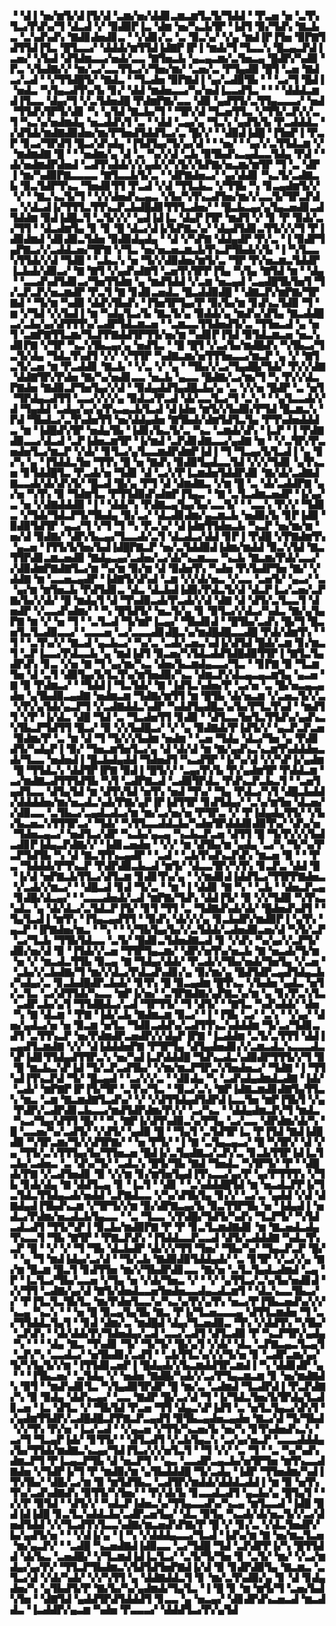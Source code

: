 ▝▝▟▐▝▅▞▆▜▞▟▐▜▞▟▝▃▆▞▅▞▟▟▊▃▆▃▆▜▃▜▞▜▟▟▝▝▛▃▅▝▅▝▃▜▚▜▃▞▛▟▚▞▜▝▟▃▟▝▞▝▉▟▉▛▐▃▝▟▆▝▅▞▚▃▙▜▛▝▐▟▜▝▉▞▜▟▚▝▇▃▙▃▝▃▚▟▚▟▚▝▇▟▊▟▅▟▊▃▝▝▞▟▊▞▃▝▃▝▉▃▚▞▝▞▄▝▆▟▐▛▐▜▅▝▉▛▇▜▟▜▜▟▐▜▃▝█▜▃▃▞▝▟▟▟▞▆▜▜▟▐▟▇▛▐▛▐▝▆▟▞▜▝▜▃▃▚▝█▃▄▃▛▟▐▃▅▞▝▞▙▟▝▟▜▟▆▃▃▞▅▟▞▃▃▝▇▜▅▃▙▝▄▃▄▃▆▞▃▜▅▃▄▝█▟▛▞▚▟▉▝▛▃▝▞▙▟▇▞▞▝▆▞▃▞▃▃▜▜▃▞▞▜▅▞▆▞▝▃▅▞▃▝▛▜▄▟▉▝█▜▝▃▅▝▇▟▃▞▃▟▝▝▞▜▜▟█▜▞▝▇▟▃▝▝▜▃▟▅▝▉▛▇▟▐▝▄▞▃▟▉▜▙▝▝▝▃▞▜▝█▟▐▝▅▟▃▝▚▜▄▃▟▜▚▞▙▝▊▞▝▟▟▝▆▟▅▃▃▞▚▞▅▟▐▃▃▟▜▃▝▝▝▝▟▟▟▃▆▟▐▜▃▃▝▟▄▞▜▝▞▃▜▟▅▟█▝▛▟▆▛▇▞▃▃▝▟▉▝▄▟▜▜▞▃▜▜▄▃▃▃▞▝▅▟▝▜▜▟▚▜▛▜▞▟▊▝▚▝▄▜▟▝▇▃▙▞▜▝▝▜▛▞▟▝▜▃▅▜▜▃▝▞▜▜▞▃▛▞▞▃▜▝▚▃▚▞▅▟▆▟▄▝▅▃▟▟▚▜▝▃▝▝▟▟▝▃▄▞▄▝▜▃▚▝▄▟▜▞▙▝▛▃▟▟▟▃▝▞▟▜▟▞▆▟▇▟▉▟▅▞▆▞▛▜▅▟▜▟▟▜▃▞▃▝█▞▞▝▝▟▉▟▐▟█▝▐▜▅▛▐▝▛▃▛▝▊▃▞▜▛▟▜▝█▃▞▟▚▟▄▝▐▜▟▜▄▞▜▞▄▞▟▝▝▝▅▞▝▝▄▞▞▃▜▜▟▃▆▝▞▝▆▟▆▟▇▝█▝▝▝▅▟▆▞▄▝▟▝▃▝▚▞▞▟▝▃▙▝▉▜▙▟▚▃▄▟▃▃▜▟▄▝▛▟▝▝▟▞▅▟▆▟▛▟▅▟▝▃▟▜▚▟▟▞▞▞▄▟▞▞▚▜▞▞▙▛▇▞▅▃▆▞▆▜▛▝▜▝▃▝▟▛▐▝▆▞▚▟▉▛▇▃▃▃▃▝▇▜▃▃▙▜▞▃▝▝▟▛▇▟▅▃▞▝▄▞▟▟▊▝▚▃▜▞▃▟▇▃▙▝▉▃▜▟▛▜▚▃▝▜▅▟▊▜▜▝▛▃▟▝▞▟▝▜▜▃▙▃▝▞▜▜▙▝▚▝▊▃▄▟▆▜▞▞▝▞▝▝▇▃▚▃▜▞▜▝▝▞▞▟▅▟▚▃▄▃▝▞▙▞▚▜▚▃▟▜▅▞▆▞▞▃▃▜▞▜▛▃▛▟▃▝▞▟▃▟▐▞▜▜▜▃▜▜▚▃▛▃▙▟█▟▊▜▜▜▃▟▅▞▝▝█▃▙▃▄▞▄▜▄▃▅▟▊▃▟▜▟▟▆▝▉▟▐▟█▃▜▝▃▜▞▞▞▝▄▟▐▟▐▃▝▟▄▛▐▜▛▝▆▟▜▝▞▝▊▝▛▝▉▟▞▃▞▜▜▝▝▟▃▟▆▜▄▝▊▝▊▝█▝▟▃▞▟▐▞▙▛▇▃▚▞▝▟▄▟▜▟▊▃▜▜▞▞▞▜▝▛▐▟▉▟▆▟▝▟▊▟▉▃▜▟▅▝▉▟▉▟▄▟▄▝▝▟▝▞▚▛▇▝▟▟▄▟▛▝▛▞▃▝▐▝▉▟▛▜▄▛▇▃▞▞▃▟▟▃▅▞▜▛▇▝▞▜▃▝▅▞▅▃▅▃▆▃▙▜▚▃▛▜▙▟▞▞▙▝▐▝▚▜▃▃▚▜▜▟▞▞▟▝▜▟█▝▝▃▙▃▚▝▅▝▜▞▞▟▉▟▅▞▆▜▞▃▝▜▛▝▛▞▅▃▆▃▜▟▟▛▐▃▙▟▞▟▉▃▞▝▇▝▇▜▝▞▄▟▚▟▇▜▝▃▅▜▚▜▛▛▐▜▄▝▚▜▄▝▇▜▟▝▆▝▝▟▄▝▝▃▃▟▚▟▜▟▊▃▞▜▅▜▜▟▆▝▄▝▆▟▜▟▟▝▞▃▆▝▅▃▄▟▝▃▄▟█▜▙▜▅▜▝▜▞▃▛▃▛▞▅▃▆▟▛▝▛▃▜▝▇▝▊▟▊▃▅▟▃▝█▃▟▟▉▟█▝▝▟▇▃▛▞▆▛▇▞▜▛▇▟▝▝▜▞▆▝▚▟▉▝▟▟▚▜▙▟▚▝▐▜▅▜▛▜▄▞▛▝▉▞▙▞▆▝▊▟▚▃▜▟▉▝▜▝▆▝▞▜▟▝▞▞▙▟▐▝▆▝▚▟▄▜▃▞▙▝▇▃▜▞▄▝▉▟▟▞▄▝▆▟▚▞▟▜▄▝▇▃▟▟█▃▞▃▙▞▄▞▟▜▜▜▚▞▃▟▛▜▟▃▆▃▅▝▝▃▆▃▃▜▜▟▅▟▜▞▃▝▜▜▅▃▟▝▄▝▅▜▝▃▆▛▇▜▜▃▆▞▜▃▛▛▇▟▟▜▛▜▜▞▅▞▆▝▚▟▊▛▐▜▟▝▉▜▟▃▆▃▅▝▅▃▚▟▊▛▇▝▞▜▛▝▚▃▚▜▙▃▄▞▄▝▅▟▜▃▝▝█▝█▜▝▞▃▞▙▞▆▟█▟▚▝▚▜▙▃▞▜▃▜▞▟▄▝▜▟▃▜▚▟▜▝▞▞▝▞▜▜▛▝▚▟▇▃▆▞▅▜▜▜▅▃▃▞▆▃▛▝▄▝▞▝▇▜▃▜▞▃▅▝▆▝▛▃▟▟▊▝▇▃▙▝▝▞▃▝▞▝▄▝▝▜▙▞▞▃▞▜▄▟█▞▜▟▞▝▛▞▞▟▇▝▟▟▇▜▛▞▛▟▅▝▇▞▚▞▅▟▊▃▃▝▅▃▙▝▄▃▃▝█▟▇▞▃▞▆▞▜▝▚▝▛▞▞▟▃▛▇▟▅▝▇▟▉▃▛▜▅▜▄▞▞▟▝▝▉▟▄▟▟▜▄▟█▃▙▞▄▝▃▝▞▞▅▝█▟▛▝▃▝▅▜▝▜▛▟▄▃▟▜▜▝▃▃▞▞▞▞▄▝▉▟▃▞▛▃▟▝▟▞▃▃▜▃▞▜▝▃▚▝▝▝▄▜▃▃▟▞▞▟▝▜▄▟▟▝▃▟▄▞▄▞▄▜▚▃▄▃▙▜▃▟▝▟▐▟▅▝▆▜▞▞▙▟▉▞▛▜▟▝█▃▆▃▚▝▛▟▝▜▙▟▃▞▃▜▚▟▅▜▜▝▅▞▟▟▄▟▅▝▇▜▙▟▞▟▆▜▟▜▃▜▄▝▛▜▚▟▅▟▟▟▃▝▆▝▐▟█▟▚▜▛▝▅▟▄▜▙▝▐▟▊▞▙▃▜▞▃▝▚▃▝▃▆▟▞▟▚▝▐▃▛▝▐▝▛▟▇▟▉▃▃▞▟▃▟▝▃▛▐▟▅▃▆▜▛▝▐▞▆▟▝▃▛▟▊▟▇▃▃▞▄▟▇▝▆▝▝▞▃▜▛▞▛▃▅▟▅▜▃▞▆▃▛▝▞▟▞▝▊▜▃▞▄▜▃▃▆▟▛▟▆▛▐▟▐▝▜▝▜▃▄▞▙▜▃▟▐▝▄▝▊▞▚▝▄▝▐▜▟▟▃▜▅▝▜▜▚▝█▝▅▝▇▟▚▝▉▟▉▜▄▟▃▃▜▟▝▞▞▞▜▟▊▝▄▜▚▃▅▝▊▜▟▟█▜▃▝▛▃▟▞▅▝▜▟▊▝▟▝▃▞▞▛▐▃▆▟▅▜▟▟▛▟▊▝▇▞▟▞▃▟▇▟▇▃▃▟▞▟▞▟▚▜▞▝█▃▟▝█▞▄▝▛▜▝▟▝▟▆▟▇▃▝▞▆▝█▝▃▝▟▞▃▟▟▛▇▝▄▞▅▝▚▜▚▝▉▝▜▟▆▜▃▝▛▜▜▟▉▟▚▟▆▛▐▜▄▃▝▝▇▝▃▜▃▟▆▃▅▟▛▝▐▞▄▞▃▝▅▝▞▟▇▟▟▟▉▝▐▝▝▟▟▞▚▝▛▟▇▃▄▜▄▞▙▞▃▃▜▞▝▝▃▃▚▝▛▞▞▝▜▟▊▃▝▞▜▟▞▜▟▃▛▜▞▜▙▟▄▝▉▞▃▞▝▟▃▟▊▟▆▞▄▃▆▃▙▝▅▟▉▞▙▝▊▛▐▟▉▝▉▟▉▜▟▜▛▝▄▃▞▜▝▞▜▝▜▝▚▝▛▃▚▞▝▟▐▟▆▜▜▟▅▃▙▝▚▃▛▝▅▞▆▞▆▝▅▞▟▝▉▟▇▞▝▟▛▞▙▃▄▞▜▃▃▟▞▃▜▝▟▃▟▃▞▟▟▝▊▛▐▝▛▟█▝▞▛▇▟▆▜▚▝▄▃▅▝▐▜▜▞▙▜▅▞▙▟▐▟█▛▇▃▛▝▅▞▃▜▟▟▉▟▐▟▆▞▆▟▟▝▉▃▚▜▟▝▇▃▜▜▛▟▊▃▆▃▅▟▉▝▇▟▄▃▄▞▃▟▅▞▃▞▟▞▚▃▆▃▃▝▚▃▙▝▇▃▆▞▛▟▞▃▃▞▞▟▉▟▆▛▇▟▇▜▃▞▆▝▚▞▆▝▉▞▆▝▟▝▉▟▅▜▚▝▚▟▅▝▛▞▙▟▛▜▅▝▇▞▝▞▟▟▇▝▆▝▃▃▅▃▄▟▛▝▐▟▇▜▞▟▚▟▝▃▆▝▞▞▟▞▅▃▝▞▃▃▝▃▅▜▞▝▄▃▞▝▃▝▄▞▆▝▆▜▅▃▙▝▛▟▜▟▊▃▝▟▃▝▟▃▙▟▐▟▉▞▛▟▃▜▞▟▝▟▃▛▐▃▞▃▅▞▃▛▇▞▙▞▞▟▞▝█▝▆▟▄▜▝▟▝▜▚▟▉▃▟▞▛▃▟▞▞▟▝▟▇▝▟▝▟▜▞▃▜▃▃▜▝▟▅▟▛▝▞▃▃▟▚▟▆▞▝▝▚▝█▜▟▜▞▝▅▃▜▞▄▝▊▝▉▜▃▞▞▟▃▞▚▟▃▝▇▞▄▜▄▛▇▝▆▝▞▝▅▝▜▝▝▃▜▃▟▝▜▞▆▛▐▃▄▞▝▜▙▟▊▟▝▝█▜▙▞▃▟▚▝█▞▜▝█▃▅▜▃▜▃▟▉▃▃▞▝▃▃▃▅▝▃▞▃▃▃▟▊▟█▃▚▞▆▟█▟█▃▃▟█▝▛▟▞▟▆▜▚▝▝▜▝▝▃▜▚▞▞▝▇▃▟▝▄▃▙▃▞▝▚▞▃▝▃▟▞▃▅▃▚▟▐▞▟▜▟▝█▟▞▃▆▝▊▞▆▃▜▝▃▛▐▃▃▞▛▟▃▃▙▝▄▝▆▟▐▟▜▝▉▃▅▞▚▜▟▃▟▟▜▟█▟▉▜▜▛▐▝▇▜▃▜▄▟▛▟▚▝▊▃▝▞▅▝▇▝▜▝▄▞▆▞▚▃▝▟▅▞▙▃▆▟▄▃▃▞▜▃▝▝▊▛▇▝▉▝▜▃▆▜▅▝▟▝▃▜▝▟▉▜▄▞▙▜▃▜▚▞▆▜▅▟▉▞▚▃▝▟▆▃▛▞▟▃▄▃▄▃▆▜▄▝▄▃▅▝▇▝▉▝▛▟▆▃▞▝▝▜▟▟▐▝▜▃▜▟▞▝▇▝▐▟▜▃▚▟▅▞▛▝▃▞▅▝▃▝█▞▅▃▄▃▄▟▅▝▄▜▙▟▉▃▄▟▇▝▅▟▆▃▆▝▜▟▇▞▆▜▜▝▆▝█▜▙▝▟▞▅▃▆▝▞▃▅▃▜▞▞▃▝▞▛▞▄▜▟▞▄▃▛▜▝▞▃▟▇▟▟▃▚▟▛▝▚▟▟▜▄▟█▃▚▞▙▞▛▜▃▜▚▟▝▝▆▟▜▜▝▞▛▝▐▞▟▃▝▟█▝▜▟▝▃▝▜▃▟▅▜▜▝▊▟▉▝▝▟▜▃▃▜▅▜▃▜▜▟▚▞▄▟▚▃▚▜▙▃▛▜▟▜▜▝█▃▞▝▉▝▞▞▙▟█▃▞▝▞▝▄▝▉▟▇▟▞▛▐▟▜▞▞▝▄▃▛▃▛▃▅▝▉▟▆▞▛▝▃▝▆▝▟▝▜▝▜▞▞▞▙▟▆▝▅▟▆▝▝▃▅▝▜▟▄▝▟▃▞▜▅▝▄▝▛▟▊▟▜▞▚▟▄▛▐▝▉▞▝▜▅▃▆▜▅▜▃▞▄▝▟▝▟▞▟▝▆▝▇▞▄▟▚▃▚▃▆▜▚▟▟▟▅▃▟▞▜▃▃▝▅▟▅▟▐▝█▃▙▟▄▟▟▝▜▟▅▟▜▝▚▃▟▜▛▝▐▞▚▞▟▝▞▞▚▛▐▞▄▟▆▝█▝▜▜▟▃▚▝▟▟▜▛▐▛▇▝▉▟▐▝█▜▞▞▝▃▄▞▛▞▙▝▛▞▄▟▆▜▛▝▛▟▟▃▆▝▃▞▆▟▇▃▟▜▜▜▟▜▙▝▚▜▝▃▟▛▇▃▟▝▃▟▉▜▛▟▃▝▛▟▚▃▛▃▙▃▜▝▝▃▅▜▄▟▜▃▃▝▟▜▄▜▟▝▆▝▟▜▚▜▟▝▅▜▚▝▅▟▝▜▚▞▝▜▄▝▛▟▃▞▚▜▝▟█▃▙▟▟▞▟▟▟▟▅▞▆▞▅▃▟▃▚▟▞▛▇▞▄▛▐▛▐▟▜▜▛▝▊▟▜▟▄▞▝▃▚▞▆▜▅▝▟▃▅▞▞▟▉▃▃▝▃▜▙▃▞▃▄▟▃▟▃▞▆▝▆▞▃▞▅▞▅▝▛▜▛▃▝▞▝▛▐▟▄▟▄▜▜▞▝▞▙▞▙▃▅▃▚▜▜▜▛▃▞▝▜▟▞▝▚▜▜▃▃▟▟▃▙▞▚▟▅▜▛▟▟▟▊▟▉▜▚▞▝▟▚▞▅▝▜▟▅▃▄▃▞▝▅▟▜▃▞▟▛▝▚▃▙▞▄▃▄▝▚▃▙▃▛▃▅▝▟▜▜▝█▝▜▞▛▞▞▞▙▟▃▟▊▛▐▟▄▃▛▟▇▞▞▝▐▟▊▃▅▟▅▝▝▞▞▝▆▝▟▜▙▞▆▝▄▟▄▝▃▞▚▝▜▞▚▞▛▃▛▜▟▜▙▝▚▝▟▝▇▃▜▜▚▃▄▟▛▝▝▃▟▝▝▃▙▜▚▟▚▃▛▟▚▝▆▃▅▝▉▝▝▝▛▃▝▜▟▟▟▞▛▜▚▃▛▝▛▟▛▟▉▃▙▃▟▝▆▜▞▝▟▃▃▜▛▞▚▜▚▝▊▃▛▃▝▟▟▝█▝▐▞▟▝▅▛▇▃▙▜▜▃▞▟▜▃▆▝▊▟▊▜▚▞▄▝▝▞▆▟▊▟▐▟▟▜▃▞▜▜▛▛▇▟▅▃▝▞▃▟▞▞▆▃▞▝▝▟█▃▟▝▊▟▝▜▞▃▝▝▆▝▐▝▟▟▊▝▇▝▚▝▝▃▙▝▝▟▅▃▛▃▄▝▊▟█▞▟▃▄▞▝▝▃▃▃▟▅▟▞▃▟▝▆▛▇▞▜▟▚▝▟▟▐▜▞▝▉▝▞▞▜▟▉▝▚▜▚▃▚▟▃▝▄▝▟▞▟▃▞▃▜▟▃▛▐▜▞▝▊▜▝▜▜▝▃▝▜▟▇▟▚▟▞▟▞▝█▟▅▟▚▟▜▝▝▜▄▜▃▟▐▝▆▜▚▝▐▜▄▃▄▟▜▜▝▝▉▟▚▝▟▞▞▞▄▝▊▃▙▟▛▞▆▟▉▛▐▝▄▜▚▝▄▃▛▝▐▛▇▟▅▞▆▃▝▝▚▝▝▝▞▜▙▜▄▞▙▞▞▃▜▟▟▞▃▟▅▟▉▃▅▞▟▝▚▜▞▃▛▝▃▞▜▃▙▝▜▜▙▜▟▃▃▝▃▜▞▝█▟▊▃▜▟▅▟▇▃▟▝▊▝▞▟▚▝▚▞▄▞▞▃▛▜▞▟▉▞▅▞▟▝▉▝▐▜▟▞▞▃▅▝▜▜▛▜▄▃▆▞▝▟▛▞▅▜▚▞▅▃▙▝▇▝▅▃▟▞▜▞▆▝▅▝▞▝▆▃▟▃▜▜▙▝▉▃▄▝▇▝▜▟▄▞▟▟▞▝▛▃▟▞▞▜▙▞▅▟▞▜▅▜▄▝▞▃▅▝▝▃▙▞▞▃▙▟▇▞▜▝▆▞▞▟▃▞▛▟▃▟▚▟▊▞▄▝▉▞▆▞▄▝█▟▜▟▛▃▄▟▜▟▄▃▙▞▚▟▄▞▃▝▊▃▙▟█▟▛▃▙▟▞▝▊▜▚▝█▝▉▃▄▟▆▝█▜▚▃▝▞▙▟▅▝▄▟▃▝▅▜▞▃▜▃▝▃▞▟▜▜▟▞▚▃▃▝▆▛▐▞▅▞▝▃▜▛▇▟▇▞▄▛▇▃▚▞▆▝▄▝▊▞▛▃▚▜▃▝▃▟▛▃▙▞▄▜▝▜▜▟█▟▃▞▃▟▝▜▛▜▜▞▝▜▝▟▜▞▝▝▇▜▃▝▚▟▚▟▟▞▝▟▅▝▚▝▇▝▟▃▆▝▝▛▇▝▐▟▞▃▙▝▇▟▆▃▆▝▉▃▞▝▐▝▐▜▙▝▃▞▝▃▚▝▝▞▄▞▝▟▅▞▄▟▃▞▅▝▅▝▉▃▆▝▅▜▃▝▜▟▊▃▟▟▚▞▃▟▜▜▚▃▚▟▟▟▆▝▜▞▃▞▜▟▊▃▟▜▝▃▜▜▚▃▛▝▅▞▛▟▆▟▛▃▅▟▛▞▞▟▄▛▐▛▇▝▐▃▟▟▆▝▃▜▞▃▜▜▜▝▟▟▐▃▄▟▜▃▆▟▇▝▞▞▝▟▐▟▟▟▅▛▇▝▛▜▛▜▄▝▟▜▄▟▅▟▊▞▞▃▆▃▟▃▚▃▃▃▟▃▚▛▐▟▊▜▜▟▄▟▜▜▛▃▚▝▅▞▚▟▐▃▛▟▟▟█▝▜▟▚▃▟▃▚▟▉▟▛▜▜▜▞▞▜▝▉▝█▝▆▃▙▃▚▛▐▟▝▜▞▃▛▃▟▜▙▞▝▞▆▞▆▃▛▜▛▃▚▜▅▟▅▃▞▝▜▟▇▝▐▝▜▜▚▟▐▜▚▃▛▟▝▜▞▝█▃▄▟▝▝▃▞▞▞▃▝▝▟▊▟▄▝▚▝▃▟▚▟▄▟▆▟▃▟▇▝▐▟▞▝▃▟▞▝▆▛▇▛▐▛▐▜▞▜▛▝▃▜▚▞▜▃▝▝▉▃▞▃▚▝▇▛▐▟▇▃▆▟▊▟▇▜▄▜▜▃▚▝▆▃▝▃▆▝▇▃▆▟▇▜▃▟▚▞▝▞▝▞▟▜▜▟▄▟▜▟▛▟▐▃▃▜▅▝▆▛▐▜▙▜▝▞▄▝▛▟▛▞▃▟▛▟▊▃▙▃▃▞▆▟▜▟▛▟▆▞▛▞▞▝▃▞▚▃▝▝▟▟▄▟▆▃▛▞▜▝▆▟▃▝▚▃▞▜▄▞▟▜▜▝█▞▝▝▚▝▇▛▐▞▟▜▚▟▉▃▚▞▛▜▄▝▃▞▃▃▝▟▛▟▆▞▟▞▚▝█▝▃▃▅▞▚▞▃▟▜▞▝▞▟▜▞▝▄▟▉▝█▝▝▜▄▜▝▃▜▟▜▛▐▃▝▛▐▜▟▝▇▟▐▟█▟▉▝▚▜▛▃▆▞▜▞▞▟▜▛▇▞▝▝▅▝▛▜▞▝▐▝▇▝▃▜▄▃▄▃▞▝█▝▚▜▛▞▝▟▝▞▄▝▜▜▞▃▚▜▜▜▄▞▙▞▜▜▅▃▅▝█▟▐▞▃▜▄▟▇▃▞▃▛▞▃▝▊▃▙▜▜▛▐▟▐▃▜▃▙▞▃▟▅▃▝▃▝▟▚▞▜▞▝▃▟▃▚▝█▜▞▜▙▝▇▟▝▜▅▟▃▝▚▜▛▜▞▝▛▝▝▟█▟▞▛▇▝▞▃▟▜▅▟▊▝▉▝▞▞▆▝▊▞▆▜▅▜▄▟▐▜▚▃▃▞▄▞▛▝▄▞▛▜▜▜▚▝▞▜▙▝▊▟▞▟▄▝▇▝▟▟▜▃▄▝▊▝▐▃▜▝▝▟▊▝▝▃▚▟▟▟█▜▟▝▆▝▅▃▟▃▛▛▐▞▜▃▜▟▃▜▜▟▄▃▟▞▅▟▟▝▃▛▇▟▃▃▝▞▚▞▟▜▙▜▄▝▊▞▞▝▃▞▃▝▄▟▟▝▞▟▝▟▇▟▄▟▐▜▙▟▚▃▆▝▞▜▛▜▞▞▆▝▉▞▟▛▇▃▄▞▙▝▉▃▜▜▛▜▙▝▅▝▐▟▄▟▐▝▅▟▃▞▛▟▆▞▅▃▟▃▙▜▄▃▃▝▝▃▝▜▃▃▝▞▛▟█▞▜▟▜▞▚▟▚▝▜▃▛▜▞▝▚▜▟▃▟▃▟▜▝▜▜▞▚▛▐▝▉▃▙▞▆▟▉▛▇▝▛▝▛▝▊▃▜▃▆▟▇▟▊▝▆▝▇▃▅▟▃▟▄▜▚▃▃▜▝▜▙▝▇▜▛▝▝▛▇▃▛▟▚▝▐▜▟▟▃▃▛▃▃▟▝▟▜▞▃▟▟▟▇▝▚▟▃▜▚▃▛▝█▝▝▞▝▞▝▜▝▜▙▝▟▃▙▟▛▝▟▞▞▞▜▜▝▜▅▞▝▜▙▞▚▞▝▜▄▃▛▃▛▝█▞▝▝▄▝▜▝▆▟▐▟▄▞▃▞▟▝▝▜▞▃▙▝▇▟▉▟▉▜▟▟▄▟▞▝▃▝▊▜▛▝▞▃▞▞▄▝▇▞▆▝█▃▆▝█▃▜▝▊▟▜▜▅▝▆▞▞▜▙▟▛▟▊▃▃▝▇▞▅▝▃▜▃▜▄▟▃▟▆▟▝▃▄▝▛▝▐▃▜▃▞▜▙▞▃▃▅▝▞▜▄▝▅▝▞▟▞▜▅▃▝▞▝▝▞▝▄▜▜▃▞▃▚▞▙▞▅▟▊▟▝▞▞▜▜▝▃▟▇▞▄▞▟▝▇▜▞▟▅▟▃▃▅▜▅▟▅▃▃▟▄▃▟▃▆▜▝▝▟▃▚▃▃▜▙▃▞▞▝▛▐▜▃▜▃▜▙▜▃▝▆▞▛▟▅▜▃▃▚▞▚▃▚▞▛▞▄▜▚▝▅▃▞▛▐▜▙▃▅▟▚▞▞▞▚▃▄▝▚▃▚▝▝▝▅▝█▝▉▃▄▜▄▜▙▝▇▃▝▛▐▞▜▃▅▃▃▃▄▝▟▜▜▃▆▟▅▝▜▝▃▞▜▜▟▟▃▜▄▜▝▝▊▟▝▟▆▞▃▝▆▟█▟▝▟▄▞▜▃▅▟▉▃▝▜▚▝▞▟▟▜▚▝▚▜▙▞▝▃▛▟▚▝▝▟▞▟▟▞▛▞▜▟▅▟▄▞▃▟▝▃▃▞▃▟▜▝▟▜▃▟▉▝▛▝▚▃▛▜▛▞▄▟▄▝▚▝▝▝▝▟▄▝▇▃▝▜▚▟▊▝▜▞▝▜▞▜▞▝█▞▄▜▝▞▟▞▝▟▃▝▃▛▇▃▄▃▜▃▄▜▝▃▛▞▚▝▃▃▟▃▞▝▅▜▙▟▊▞▃▟▜▝▝▃▙▜▜▃▚▞▞▞▜▞▅▝▊▝▃▟▛▃▆▞▄▞▜▞▚▜▄▜▞▞▆▝▐▜▜▟▊▃▅▛▐▝█▟▄▟▞▞▙▃▆▟▟▜▛▃▆▟▐▝▚▝▟▟▊▟▛▝▄▝▝▝▐▜▙▃▅▞▝▃▜▟▄▝▞▝▅▟▅▝▇▟█▞▚▟▞▞▃▞▛▜▄▃▆▃▆▝▊▝▅▞▆▟▇▟▚▝▉▜▝▝▆▟▚▟▊▜▃▝▚▜▄▟▉▜▛▟▛▝█▝▆▞▃▝▃▟▆▟▝▜▃▟▛▟▐▝▛▃▛▟▇▞▚▝▉▝▉▟▄▝▟▟▚▃▄▞▝▃▃▝▇▟▛▝█▞▃▞▟▝▜▝▐▞▜▟▃▜▅▞▙▜▛▟▄▜▃▟▊▃▅▝▐▃▝▟▜▃▝▞▝▜▙▜▟▝▛▃▅▝▜▜▝▟▄▃▚▛▐▟▜▝▃▝▅▜▃▜▄▃▞▟▚▜▝▞▄▟▆▜▜▟▛▞▃▟█▟█▃▛▛▇▃▛▃▄▟▜▝▉▜▙▃▄▟▅▃▄▟▅▝▇▃▞▟▝▜▞▜▙▟▝▞▞▜▚▝▛▞▅▝▐▃▞▃▟▝▝▞▄▃▅▝▞▜▜▞▚▃▅▞▙▝▅▞▚▝▊▜▚▟▅▟▚▃▚▝▃▞▜▝▜▃▄▛▐▟▞▝▊▜▜▞▝▝▟▜▃▟▜▝▞▃▙▜▄▃▚▝▃▞▄▞▅▃▛▝▃▃▃▟▟▟▄▞▙▞▜▜▟▞▆▟▇▃▚▃▄▞▜▟▐▜▃▞▞▞▅▜▃▜▝▝▜▝▞▞▝▃▝▜▝▝▃▝▚▞▚▟▚▟▆▃▛▜▝▛▐▃▄▃▛▜▙▝▟▝▅▃▛▜▝▝▄▃▝▃▃▟▛▃▄▃▙▞▅▜▛▜▅▝▆▜▚▃▃▟▇▟▅▝▞▜▟▛▐▞▜▝▛▝▆▟▉▞▆▝▄▜▙▟▟▟█▝▜▞▃▟▄▝▐▟▛▝▜▜▅▟▆▞▚▟▐▜▚▜▙▞▝▟█▞▃▞▆▝▉▝▆▜▟▜▙▃▝▃▟▜▛▞▆▟▟▞▟▟▟▃▟▟▐▝▆▝▉▝▅▜▚▜▚▞▃▟▚▟▇▟▚▝▉▜▜▞▚▜▅▞▝▝▛▞▟▞▙▝▊▃▃▟▃▟▜▝▄▃▙▞▄▝█▜▄▜▝▝▞▞▛▝▉▜▟▝▝▟▜▞▞▝▚▟▃▛▐▟▅▃▚▞▜▜▄▃▃▟▚▞▚▃▄▝▆▜▃▃▟▝▐▟█▝█▟▐▟▐▟█▝▊▃▜▃▚▟▟▃▙▞▃▟▛▃▅▜▄▞▝▟▃▝▉▜▄▝▚▃▟▞▟▞▅▃▜▞▞▃▞▟▅▟▜▟▟▝▞▞▜▃▟▜▚▜▃▃▚▟▇▞▆▃▅▟▚▛▇▞▛▝█▝▞▝▊▞▃▝▞▟▃▜▅▟▛▞▙▞▄▟▜▞▅▝▝▝▞▟▐▞▄▝▐▝▚▝▞▟▟▟▄▃▃▞▜▃▟▝▐▟▚▞▆▝▇▝▅▞▆▃▜▃▅▝▆▞▄▃▛▞▝▝▃▟█▝▚▃▅▟▇▟▐▟▉▃▃▝▃▞▜▟█▝▜▟▝▃▛▟▛▛▐▞▚▝█▜▜▟▟▝▟▞▙▃▝▃▅▟█▞▝▞▜▃▆▟▐▟▐▃▜▃▞▝▃▜▞▜▞▜▅▝▊▝▃▜▞▝▆▞▝▞▃▞▆▟▄▞▄▞▛▞▝▜▜▃▛▜▙▟▆▃▚▜▟▜▟▜▅▛▇▟▐▞▟▝▉▝▊▟▛▟▉▜▄▝▇▃▆▃▝▃▜▃▞▟▝▞▟▞▚▟▞▝▞▞▚▜▜▝▄▝▟▟▇▟▟▃▜▝▊▝▆▞▃▜▚▟▉▞▄▝▊▝▟▝▊▟▄▟▅▞▚▝▄▜▙▟▜▞▛▝▇▞▙▞▚▞▄▟▆▟▞▜▄▜▃▝▐▝█▝▊▝▆▝▆▜▞▜▝▃▅▞▙▟▚▜▅▝▝▟▇▜▟▝▄▟▟▜▛▟▜▟▟▟▜▝▊▃▃▝▄▝▅▃▄▞▝▟▊▟▛▟▚▃▅▃▟▝▆▃▟▟▃▝▐▃▟▟▛▞▄▃▆▝▚▟▅▝▛▃▃▃▞▝▟▟▟▜▃▞▛▞▄▜▟
